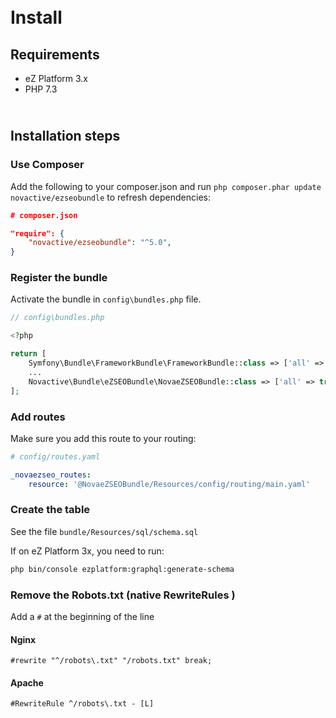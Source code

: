 # <i class="fa fa-3x fa-cogs"></i><br /> Install


## Requirements

* eZ Platform 3.x
* PHP 7.3


## <i class="fa fa-3x fa-spinner"></i><br /> Installation steps


### Use Composer

Add the following to your composer.json and run `php composer.phar update novactive/ezseobundle` to refresh dependencies:

```json
# composer.json

"require": {
    "novactive/ezseobundle": "^5.0",
}
```


### Register the bundle

Activate the bundle in `config\bundles.php` file.

```php
// config\bundles.php

<?php

return [
    Symfony\Bundle\FrameworkBundle\FrameworkBundle::class => ['all' => true],
    ...
    Novactive\Bundle\eZSEOBundle\NovaeZSEOBundle::class => ['all' => true],
];
```


### Add routes

Make sure you add this route to your routing:

```yml
# config/routes.yaml

_novaezseo_routes:
    resource: '@NovaeZSEOBundle/Resources/config/routing/main.yaml'

```

### Create the table

See the file `bundle/Resources/sql/schema.sql`

If on eZ Platform 3x, you need to run:

```bash
php bin/console ezplatform:graphql:generate-schema
```

### Remove the Robots.txt (native RewriteRules )

Add a `#` at the beginning of the line

#### Nginx

```
#rewrite "^/robots\.txt" "/robots.txt" break;
```

#### Apache

```
#RewriteRule ^/robots\.txt - [L]
```
